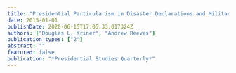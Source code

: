 ```yaml
---
title: "Presidential Particularism in Disaster Declarations and Military Base Closures"
date: 2015-01-01
publishDate: 2020-06-15T17:05:33.017324Z
authors: ["Douglas L. Kriner", "Andrew Reeves"]
publication_types: ["2"]
abstract: ""
featured: false
publication: "*Presidential Studies Quarterly*"
---
```


